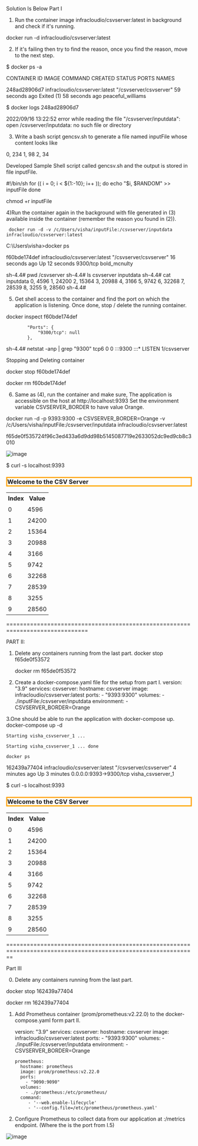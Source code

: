 Solution Is Below
Part I

1) Run the container image infracloudio/csvserver:latest in background and check if it's running.

docker run -d infracloudio/csvserver:latest

2) If it's failing then try to find the reason, once you find the reason, move to the next step.

$ docker ps -a

CONTAINER ID   IMAGE                           COMMAND                  CREATED          STATUS                      PORTS     NAMES

248ad28906d7   infracloudio/csvserver:latest   "/csvserver/csvserver"   59 seconds ago   Exited (1) 58 seconds ago             peaceful_williams

$ docker logs 248ad28906d7

2022/09/16 13:22:52 error while reading the file "/csvserver/inputdata": open /csvserver/inputdata: no such file or directory


3) Write a bash script gencsv.sh to generate a file named inputFile whose content looks like

0, 234
1, 98
2, 34

Developed Sample Shell script called gencsv.sh and the output is stored in file inputFile.

#!/bin/sh
for (( i = 0; i < ${1:-10}; i++ ));
do
  echo "$i, $RANDOM" >> inputFile
done

chmod +r inputFile

4)Run the container again in the background with file generated in (3) available inside the container (remember the reason you found in (2)).

     docker run -d -v /c/Users/visha/inputFile:/csvserver/inputdata infracloudio/csvserver:latest

C:\Users\visha>docker ps

f60bde174def   infracloudio/csvserver:latest   "/csvserver/csvserver"   16 seconds ago   Up 12 seconds   9300/tcp   bold_mcnulty


sh-4.4# pwd
/csvserver
sh-4.4# ls
csvserver  inputdata
sh-4.4# cat inputdata
0, 4596
1, 24200
2, 15364
3, 20988
4, 3166
5, 9742
6, 32268
7, 28539
8, 3255
9, 28560
sh-4.4#

5) Get shell access to the container and find the port on which the application is listening. Once done, stop / delete the running container.

 docker inspect f60bde174def

            "Ports": {
                "9300/tcp": null
            },


sh-4.4# netstat -anp | grep "9300"
tcp6       0      0 :::9300                 :::*                    LISTEN      1/csvserver

Stopping and Deleting container

 docker stop f60bde174def
 
 docker rm f60bde174def


6) Same as (4), run the container and make sure,
The application is accessible on the host at http://localhost:9393
Set the environment variable CSVSERVER_BORDER to have value Orange.

docker run -d -p 9393:9300 -e CSVSERVER_BORDER=Orange -v /c/Users/visha/inputFile:/csvserver/inputdata infracloudio/csvserver:latest

f65de0f535724f96c3ed433a6d9dd98b5145087719e2633052dc9ed9cb8c3010

![image](https://user-images.githubusercontent.com/58246130/190657656-14ce4633-2092-43a0-8468-95168faff6f0.png)

$ curl -s localhost:9393
<!DOCTYPE html>
<html>
<head>
  <title>CSV Server</title>
  <style>
  th, td {
    padding: 5px;
  }
  </style>
</head>
<body>
<!-- Y3N2c2VydmVyIGdlbmVyYXRlZCBhdDogMTY2MzMzNjk4Mg== -->
<h3 style="border:3px solid Orange">Welcome to the CSV Server</h3><table><tr><th>Index</th><th>Value</th></tr><tr><td>0</td><td> 4596</td></tr><tr><td>1</td><td> 24200</td></tr><tr><td>2</td><td> 15364</td></tr><tr><td>3</td><td> 20988</td></tr><tr><td>4</td><td> 3166</td></tr><tr><td>5</td><td> 9742</td></tr><tr><td>6</td><td> 32268</td></tr><tr><td>7</td><td> 28539</td></tr><tr><td>8</td><td> 3255</td></tr><tr><td>9</td><td> 28560</td></tr></table></body></html>

==============================================================================

PART II:
1. Delete any containers running from the last part.
   docker stop f65de0f53572

   docker rm f65de0f53572
    
2. Create a docker-compose.yaml file for the setup from part I.
    version: "3.9"
    services:
      csvserver:
        hostname: csvserver
        image: infracloudio/csvserver:latest
        ports:
          - "9393:9300"
        volumes:
          - ./inputFile:/csvserver/inputdata
        environment:
          - CSVSERVER_BORDER=Orange
          
3.One should be able to run the application with docker-compose up.
    docker-compose up -d
    
    Starting visha_csvserver_1 ...
    
    Starting visha_csvserver_1 ... done

    docker ps
    
162439a77404   infracloudio/csvserver:latest   "/csvserver/csvserver"   4 minutes ago   Up 3 minutes   0.0.0.0:9393->9300/tcp   visha_csvserver_1


$ curl -s localhost:9393
<!DOCTYPE html>
<html>
<head>
  <title>CSV Server</title>
  <style>
  th, td {
    padding: 5px;
  }
  </style>
</head>
<body>
<!-- Y3N2c2VydmVyIGdlbmVyYXRlZCBhdDogMTY2MzMzODc0OA== -->
<h3 style="border:3px solid Orange">Welcome to the CSV Server</h3><table><tr><th>Index</th><th>Value</th></tr><tr><td>0</td><td> 4596</td></tr><tr><td>1</td><td> 24200</td></tr><tr><td>2</td><td> 15364</td></tr><tr><td>3</td><td> 20988</td></tr><tr><td>4</td><td> 3166</td></tr><tr><td>5</td><td> 9742</td></tr><tr><td>6</td><td> 32268</td></tr><tr><td>7</td><td> 28539</td></tr><tr><td>8</td><td> 3255</td></tr><tr><td>9</td><td> 28560</td></tr></table></body></html>
==============================================================================================================

Part III

0. Delete any containers running from the last part.

docker stop 162439a77404

docker rm 162439a77404

1. Add Prometheus container (prom/prometheus:v2.22.0) to the docker-compose.yaml form part II.

     version: "3.9"
     services:
       csvserver:
         hostname: csvserver
         image: infracloudio/csvserver:latest
         ports:
           - "9393:9300"
         volumes:
           - ./inputFile:/csvserver/inputdata
         environment:
           - CSVSERVER_BORDER=Orange
      
       prometheus:
         hostname: prometheus
         image: prom/prometheus:v2.22.0
         ports:
           - "9090:9090"
         volumes:
           - ./prometheus:/etc/prometheus/
         command:
            - '--web.enable-lifecycle'
            - '--config.file=/etc/prometheus/prometheus.yaml'  

2. Configure Prometheus to collect data from our application at <application>:<port>/metrics endpoint. (Where the <port> is the port from I.5)

![image](https://user-images.githubusercontent.com/58246130/190675129-6f271713-0ff8-4363-9556-6ff80c603203.png)

